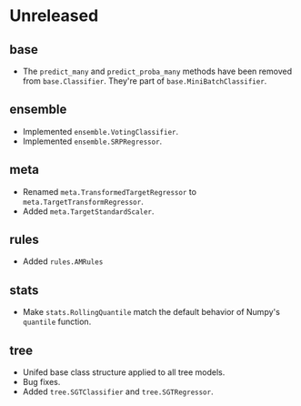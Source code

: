# Unreleased

## base

- The `predict_many` and `predict_proba_many` methods have been removed from `base.Classifier`. They're part of `base.MiniBatchClassifier`.
## ensemble

- Implemented `ensemble.VotingClassifier`.
- Implemented `ensemble.SRPRegressor`.

## meta

- Renamed `meta.TransformedTargetRegressor` to `meta.TargetTransformRegressor`.
- Added `meta.TargetStandardScaler`.

## rules

- Added `rules.AMRules`

## stats
- Make `stats.RollingQuantile` match the default behavior of Numpy's `quantile` function.

## tree

- Unifed base class structure applied to all tree models.
- Bug fixes.
- Added `tree.SGTClassifier` and `tree.SGTRegressor`.
